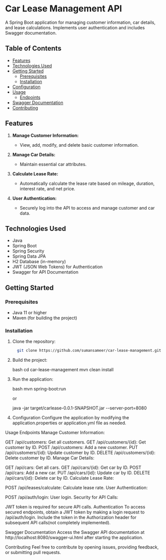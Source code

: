 # Car Lease Management API

A Spring Boot application for managing customer information, car details, and lease calculations. Implements user authentication and includes Swagger documentation.

## Table of Contents
- [Features](#features)
- [Technologies Used](#technologies-used)
- [Getting Started](#getting-started)
  - [Prerequisites](#prerequisites)
  - [Installation](#installation)
- [Configuration](#configuration)
- [Usage](#usage)
  - [Endpoints](#endpoints)
- [Swagger Documentation](#swagger-documentation)
- [Contributing](#contributing)

## Features

1. **Manage Customer Information:**
   - View, add, modify, and delete basic customer information.

2. **Manage Car Details:**
   - Maintain essential car attributes.

3. **Calculate Lease Rate:**
   - Automatically calculate the lease rate based on mileage, duration, interest rate, and net price.

4. **User Authentication:**
   - Securely log into the API to access and manage customer and car data.



## Technologies Used

- Java
- Spring Boot
- Spring Security
- Spring Data JPA
- H2 Database (in-memory)
- JWT (JSON Web Tokens) for Authentication
- Swagger for API Documentation

## Getting Started

### Prerequisites

- Java 11 or higher
- Maven (for building the project)

### Installation

1. Clone the repository:

   ```bash
     git clone https://github.com/sumansameer/car-lease-management.git

2. Build the project:

      bash
      cd car-lease-management
      mvn clean install
3. Run the application:

   bash
   mvn spring-boot:run

   or
  
   java -jar target/carlease-0.0.1-SNAPSHOT.jar --server-port=8080  

4. Configuration
    Configure the application by modifying the application.properties or application.yml file as needed.

Usage
Endpoints
Manage Customer Information:

GET /api/customers: Get all customers.
GET /api/customers/{id}: Get customer by ID.
POST /api/customers: Add a new customer.
PUT /api/customers/{id}: Update customer by ID.
DELETE /api/customers/{id}: Delete customer by ID.
Manage Car Details:

GET /api/cars: Get all cars.
GET /api/cars/{id}: Get car by ID.
POST /api/cars: Add a new car.
PUT /api/cars/{id}: Update car by ID.
DELETE /api/cars/{id}: Delete car by ID.
Calculate Lease Rate:

POST /api/leases/calculate: Calculate lease rate.
User Authentication:

POST /api/auth/login: User login.
Security for API Calls:

JWT token is required for secure API calls.
Authentication
To access secured endpoints, obtain a JWT token by making a login request to /api/auth/login. Include the token in the Authorization header for subsequent API calls(not completely implemented).

Swagger Documentation
Access the Swagger API documentation at http://localhost:8080/swagger-ui.html after starting the application.

Contributing
Feel free to contribute by opening issues, providing feedback, or submitting pull requests.

